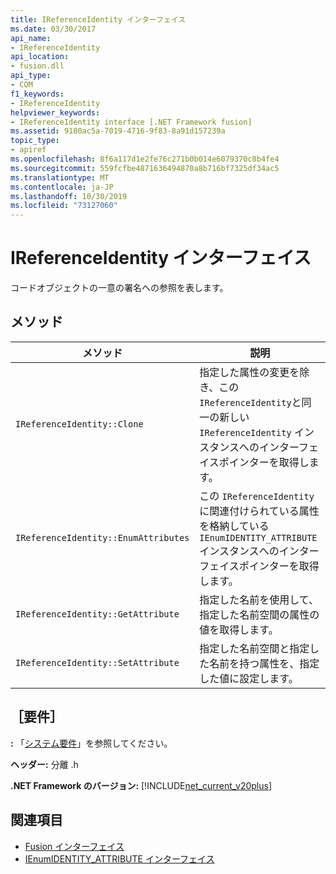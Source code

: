 ```yaml
---
title: IReferenceIdentity インターフェイス
ms.date: 03/30/2017
api_name:
- IReferenceIdentity
api_location:
- fusion.dll
api_type:
- COM
f1_keywords:
- IReferenceIdentity
helpviewer_keywords:
- IReferenceIdentity interface [.NET Framework fusion]
ms.assetid: 9180ac5a-7019-4716-9f83-8a91d157239a
topic_type:
- apiref
ms.openlocfilehash: 8f6a117d1e2fe76c271b0b014e6079370c8b4fe4
ms.sourcegitcommit: 559fcfbe4871636494870a8b716bf7325df34ac5
ms.translationtype: MT
ms.contentlocale: ja-JP
ms.lasthandoff: 10/30/2019
ms.locfileid: "73127060"
---
```

# <a name="ireferenceidentity-interface"></a>IReferenceIdentity インターフェイス
コードオブジェクトの一意の署名への参照を表します。  
  
## <a name="methods"></a>メソッド  
  
|メソッド|説明|  
|------------|-----------------|  
|`IReferenceIdentity::Clone`|指定した属性の変更を除き、この `IReferenceIdentity`と同一の新しい `IReferenceIdentity` インスタンスへのインターフェイスポインターを取得します。|  
|`IReferenceIdentity::EnumAttributes`|この `IReferenceIdentity`に関連付けられている属性を格納している `IEnumIDENTITY_ATTRIBUTE` インスタンスへのインターフェイスポインターを取得します。|  
|`IReferenceIdentity::GetAttribute`|指定した名前を使用して、指定した名前空間の属性の値を取得します。|  
|`IReferenceIdentity::SetAttribute`|指定した名前空間と指定した名前を持つ属性を、指定した値に設定します。|  
  
## <a name="requirements"></a>［要件］  
 **:** 「[システム要件](../../get-started/system-requirements.md)」を参照してください。  
  
 **ヘッダー:** 分離 .h  
  
 **.NET Framework のバージョン:** [!INCLUDE[net_current_v20plus](../../../../includes/net-current-v20plus-md.md)]  
  
## <a name="see-also"></a>関連項目

- [Fusion インターフェイス](fusion-interfaces.md)
- [IEnumIDENTITY_ATTRIBUTE インターフェイス](ienumidentity-attribute-interface.md)
